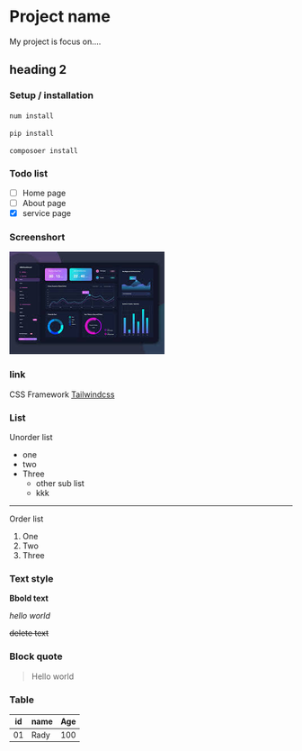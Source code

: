 # Project name
My project is focus on....
## heading 2
### Setup / installation
`num install`

`pip install`

`composoer install`
### Todo list
- [ ] Home page
- [ ] About page
- [x] service page
### Screenshort
![Dashboard](dashboard.png)
### link
CSS Framework [Tailwindcss](https://tailwindcss.com/)
### List
Unorder list
- one
- two
- Three
    - other sub list
    - kkk
---
Order list
1. One
2. Two
3. Three
### Text style

**Bbold text**

*hello world*

~~delete text~~
### Block quote
> Hello world

### Table
|id | name | Age |
|----|-----|---|
|01 | Rady | 100|

